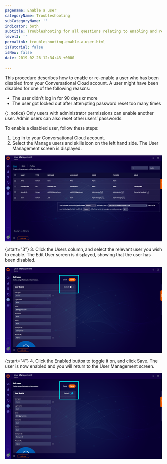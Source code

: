 ```yaml
---
pagename: Enable a user
categoryName: Troubleshooting
subCategoryName: ''
indicator: both
subtitle: Troubleshooting for all questions relating to enabling and re-enabling a user
level3: ''
permalink: troubleshooting-enable-a-user.html
isTutorial: false
isNew: false
date: 2019-02-26 12:34:43 +0000

---
```


This procedure describes how to enable or re-enable a user who has been disabled from your Conversational Cloud account. A user might have been disabled for one of the following reasons:

* The user didn’t log in for 90 days or more
* The user got locked out after attempting password reset too many times

{: .notice}
Only users with administrator permissions can enable another user. Admin users can also reset other users’ passwords. 

To enable a disabled user, follow these steps:

1. Log in to your Conversational Cloud account. 
2. Select the Manage users and skills icon on the left hand side. The User Management screen is displayed.

![](img/enable-users-1.png)

{:start="3"}
3. Click the Users column, and select the relevant user you wish to enable. The Edit User screen is displayed, showing that the user has been disabled.

![](img/enable-users-2.png)

{:start="4"}
4. Click the Enabled button to toggle it on, and click Save. The user is now enabled and you will return to the User Management screen.

![](img/enable-users-3.png)
